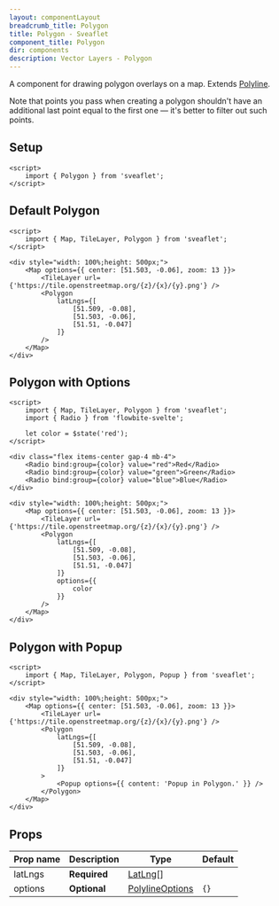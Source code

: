 ```yaml
---
layout: componentLayout
breadcrumb_title: Polygon
title: Polygon - Sveaflet
component_title: Polygon
dir: components
description: Vector Layers - Polygon
---
```


A component for drawing polygon overlays on a map. Extends [Polyline](https://leafletjs.com/reference.html#polyline).

Note that points you pass when creating a polygon shouldn't have an additional last point equal to the first one — it's better to filter out such points.

## Setup

```svelte example csr hideOutput
<script>
	import { Polygon } from 'sveaflet';
</script>
```

## Default Polygon

```svelte example csr
<script>
	import { Map, TileLayer, Polygon } from 'sveaflet';
</script>

<div style="width: 100%;height: 500px;">
	<Map options={{ center: [51.503, -0.06], zoom: 13 }}>
		<TileLayer url={'https://tile.openstreetmap.org/{z}/{x}/{y}.png'} />
		<Polygon
			latLngs={[
				[51.509, -0.08],
				[51.503, -0.06],
				[51.51, -0.047]
			]}
		/>
	</Map>
</div>
```

## Polygon with Options

```svelte example csr
<script>
	import { Map, TileLayer, Polygon } from 'sveaflet';
	import { Radio } from 'flowbite-svelte';

	let color = $state('red');
</script>

<div class="flex items-center gap-4 mb-4">
	<Radio bind:group={color} value="red">Red</Radio>
	<Radio bind:group={color} value="green">Green</Radio>
	<Radio bind:group={color} value="blue">Blue</Radio>
</div>

<div style="width: 100%;height: 500px;">
	<Map options={{ center: [51.503, -0.06], zoom: 13 }}>
		<TileLayer url={'https://tile.openstreetmap.org/{z}/{x}/{y}.png'} />
		<Polygon
			latLngs={[
				[51.509, -0.08],
				[51.503, -0.06],
				[51.51, -0.047]
			]}
			options={{
				color
			}}
		/>
	</Map>
</div>
```

## Polygon with Popup

```svelte example csr
<script>
	import { Map, TileLayer, Polygon, Popup } from 'sveaflet';
</script>

<div style="width: 100%;height: 500px;">
	<Map options={{ center: [51.503, -0.06], zoom: 13 }}>
		<TileLayer url={'https://tile.openstreetmap.org/{z}/{x}/{y}.png'} />
		<Polygon
			latLngs={[
				[51.509, -0.08],
				[51.503, -0.06],
				[51.51, -0.047]
			]}
		>
			<Popup options={{ content: 'Popup in Polygon.' }} />
		</Polygon>
	</Map>
</div>
```

## Props

| Prop name | Description  | Type                                                                    | Default |
| --------- | ------------ | ----------------------------------------------------------------------- | ------- |
| latLngs   | **Required** | [LatLng](https://leafletjs.com/reference.html#latlng)[]                 |         |
| options   | **Optional** | [PolylineOptions](https://leafletjs.com/reference.html#polyline-option) | `{}`    |
